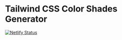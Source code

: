# Tailwind CSS Color Shades Generator
[![Netlify Status](https://api.netlify.com/api/v1/badges/edf21fa1-0bdf-4e94-a89e-fb822434e5b9/deploy-status)](https://app.netlify.com/sites/tw-color-shades-generator/deploys)

